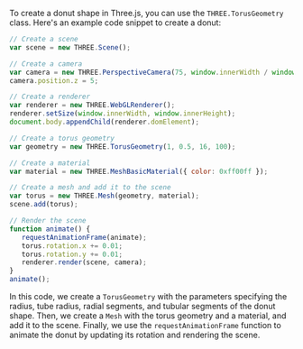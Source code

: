 To create a donut shape in Three.js, you can use the `THREE.TorusGeometry` class. Here's an example code snippet to create a donut:

```javascript
// Create a scene
var scene = new THREE.Scene();

// Create a camera
var camera = new THREE.PerspectiveCamera(75, window.innerWidth / window.innerHeight, 0.1, 1000);
camera.position.z = 5;

// Create a renderer
var renderer = new THREE.WebGLRenderer();
renderer.setSize(window.innerWidth, window.innerHeight);
document.body.appendChild(renderer.domElement);

// Create a torus geometry
var geometry = new THREE.TorusGeometry(1, 0.5, 16, 100);

// Create a material
var material = new THREE.MeshBasicMaterial({ color: 0xff00ff });

// Create a mesh and add it to the scene
var torus = new THREE.Mesh(geometry, material);
scene.add(torus);

// Render the scene
function animate() {
   requestAnimationFrame(animate);
   torus.rotation.x += 0.01;
   torus.rotation.y += 0.01;
   renderer.render(scene, camera);
}
animate();
```

In this code, we create a `TorusGeometry` with the parameters specifying the radius, tube radius, radial segments, and tubular segments of the donut shape. Then, we create a `Mesh` with the torus geometry and a material, and add it to the scene. Finally, we use the `requestAnimationFrame` function to animate the donut by updating its rotation and rendering the scene.
